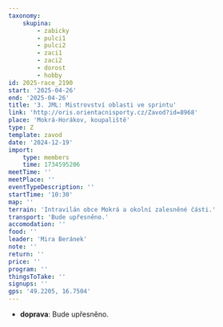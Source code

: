 ```yaml
---
taxonomy:
    skupina:
        - zabicky
        - pulci1
        - pulci2
        - zaci1
        - zaci2
        - dorost
        - hobby
id: 2025-race_2190
start: '2025-04-26'
end: '2025-04-26'
title: '3. JML: Mistrovství oblasti ve sprintu'
link: 'http://oris.orientacnisporty.cz/Zavod?id=8968'
place: 'Mokrá-Horákov, koupaliště'
type: Z
template: zavod
date: '2024-12-19'
import:
    type: members
    time: 1734595206
meetTime: ''
meetPlace: ''
eventTypeDescription: ''
startTime: '10:30'
map: ''
terrain: 'Intravilán obce Mokrá a okolní zalesněné části.'
transport: 'Bude upřesněno.'
accomodation: ''
food: ''
leader: 'Mira Beránek'
note: ''
return: ''
price: ''
program: ''
thingsToTake: ''
signups: ''
gps: '49.2205, 16.7504'
---
```


* **doprava**: Bude upřesněno.
